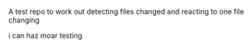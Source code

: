A test repo to work out detecting files changed and reacting to one file changing

i can haz moar testing